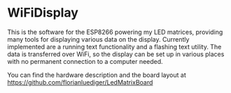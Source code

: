 # WiFiDisplay
This is the software for the ESP8266 powering my LED matrices, providing many tools for displaying various data on the display.
Currently implemented are a running text functionality and a flashing text utility.
The data is transferred over WiFi, so the display can be set up in various places with no permanent connection to a computer needed.

You can find the hardware description and the board layout at https://github.com/florianluediger/LedMatrixBoard
